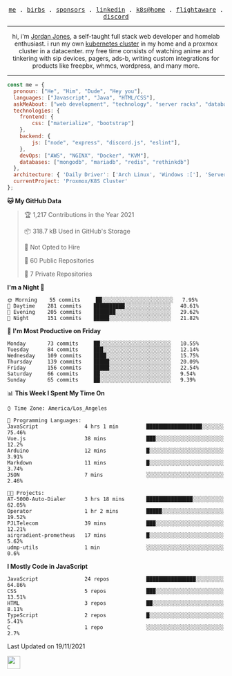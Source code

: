 <p align="center">
  <samp>
    <a href="https://jordanjones.org/">me</a> .
    <a href="https://twitter.com/kashalls">birbs</a> .
    <a href="https://github.com/sponsors/kashalls">sponsors</a> .
    <a href="https://linkedin.com/in/jordpjones">linkedin</a> .
    <a href="https://github.com/kashalls/home-cluster">k8s@home</a> .
    <a href="https://flightaware.com/adsb/stats/user/kashalls">flightaware</a> .
    <a href="https://discord.gg/ctgrp8k">discord</a>
  </samp>
</p>

---

<p align="center">hi, i'm <a href="https://jordanjones.org/">Jordan Jones</a>, a self-taught full stack web developer and homelab enthusiast. i run my own <a href="https://github.com/kashalls/home-cluster">kubernetes cluster</a> in my home and a proxmox cluster in a datacenter. my free time consists of watching anime and tinkering with sip devices, pagers, ads-b, writing custom integrations for products like freepbx, whmcs, wordpress, and many more.</p>

---


```javascript
const me = {
  pronoun: ["He", "Him", "Dude", "Hey you"],
  languages: ["Javascript", "Java", "HTML/CSS"],
  askMeAbout: ["web development", "technology", "server racks", "databases"],
  technologies: {
    frontend: {
        css: ["materialize", "bootstrap"]
    },
    backend: {
        js: ["node", "express", "discord.js", "eslint"],
    },
    devOps: ["AWS", "NGINX", "Docker", "KVM"],
    databases: ["mongodb", "mariadb", "redis", "rethinkdb"]
  },
  architecture: { 'Daily Driver': ['Arch Linux', 'Windows :['], 'Server Applications': 'Ubuntu Focal' },
  currentProject: 'Proxmox/K8S Cluster'
};
```

<!--START_SECTION:waka-->
**🐱 My GitHub Data** 

> 🏆 1,217 Contributions in the Year 2021
 > 
> 📦 318.7 kB Used in GitHub's Storage 
 > 
> 🚫 Not Opted to Hire
 > 
> 📜 60 Public Repositories 
 > 
> 🔑 7 Private Repositories  
 > 
**I'm a Night 🦉** 

```text
🌞 Morning    55 commits     ██░░░░░░░░░░░░░░░░░░░░░░░   7.95% 
🌆 Daytime    281 commits    ██████████░░░░░░░░░░░░░░░   40.61% 
🌃 Evening    205 commits    ███████░░░░░░░░░░░░░░░░░░   29.62% 
🌙 Night      151 commits    █████░░░░░░░░░░░░░░░░░░░░   21.82%

```
📅 **I'm Most Productive on Friday** 

```text
Monday       73 commits     ██░░░░░░░░░░░░░░░░░░░░░░░   10.55% 
Tuesday      84 commits     ███░░░░░░░░░░░░░░░░░░░░░░   12.14% 
Wednesday    109 commits    ████░░░░░░░░░░░░░░░░░░░░░   15.75% 
Thursday     139 commits    █████░░░░░░░░░░░░░░░░░░░░   20.09% 
Friday       156 commits    █████░░░░░░░░░░░░░░░░░░░░   22.54% 
Saturday     66 commits     ██░░░░░░░░░░░░░░░░░░░░░░░   9.54% 
Sunday       65 commits     ██░░░░░░░░░░░░░░░░░░░░░░░   9.39%

```


📊 **This Week I Spent My Time On** 

```text
⌚︎ Time Zone: America/Los_Angeles

💬 Programming Languages: 
JavaScript               4 hrs 1 min         ██████████████████░░░░░░░   75.46% 
Vue.js                   38 mins             ███░░░░░░░░░░░░░░░░░░░░░░   12.2% 
Arduino                  12 mins             █░░░░░░░░░░░░░░░░░░░░░░░░   3.91% 
Markdown                 11 mins             █░░░░░░░░░░░░░░░░░░░░░░░░   3.74% 
JSON                     7 mins              ░░░░░░░░░░░░░░░░░░░░░░░░░   2.46%

🐱‍💻 Projects: 
AT-5000-Auto-Dialer      3 hrs 18 mins       ███████████████░░░░░░░░░░   62.05% 
Operator                 1 hr 2 mins         █████░░░░░░░░░░░░░░░░░░░░   19.52% 
PJLTelecom               39 mins             ███░░░░░░░░░░░░░░░░░░░░░░   12.21% 
airgradient-prometheus   17 mins             █░░░░░░░░░░░░░░░░░░░░░░░░   5.62% 
udmp-utils               1 min               ░░░░░░░░░░░░░░░░░░░░░░░░░   0.6%

```

**I Mostly Code in JavaScript** 

```text
JavaScript               24 repos            ████████████████░░░░░░░░░   64.86% 
CSS                      5 repos             ███░░░░░░░░░░░░░░░░░░░░░░   13.51% 
HTML                     3 repos             ██░░░░░░░░░░░░░░░░░░░░░░░   8.11% 
TypeScript               2 repos             █░░░░░░░░░░░░░░░░░░░░░░░░   5.41% 
C                        1 repo              ░░░░░░░░░░░░░░░░░░░░░░░░░   2.7%

```



 Last Updated on 19/11/2021
<!--END_SECTION:waka-->

<img src="https://media.giphy.com/media/WUlplcMpOCEmTGBtBW/giphy.gif" width="30">